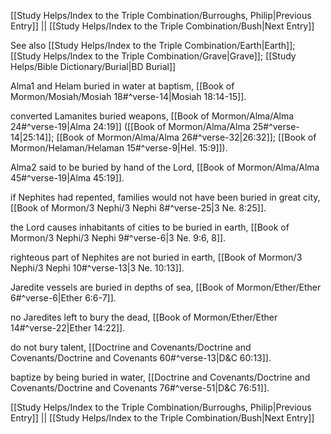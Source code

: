 [[Study Helps/Index to the Triple Combination/Burroughs, Philip|Previous Entry]]  ||  [[Study Helps/Index to the Triple Combination/Bush|Next Entry]]

 See also [[Study Helps/Index to the Triple Combination/Earth|Earth]]; [[Study Helps/Index to the Triple Combination/Grave|Grave]]; [[Study Helps/Bible Dictionary/Burial|BD Burial]]

 Alma1 and Helam buried in water at baptism, [[Book of Mormon/Mosiah/Mosiah 18#^verse-14|Mosiah 18:14-15]].

 converted Lamanites buried weapons, [[Book of Mormon/Alma/Alma 24#^verse-19|Alma 24:19]] ([[Book of Mormon/Alma/Alma 25#^verse-14|25:14]]; [[Book of Mormon/Alma/Alma 26#^verse-32|26:32]]; [[Book of Mormon/Helaman/Helaman 15#^verse-9|Hel. 15:9]]).

 Alma2 said to be buried by hand of the Lord, [[Book of Mormon/Alma/Alma 45#^verse-19|Alma 45:19]].

 if Nephites had repented, families would not have been buried in great city, [[Book of Mormon/3 Nephi/3 Nephi 8#^verse-25|3 Ne. 8:25]].

 the Lord causes inhabitants of cities to be buried in earth, [[Book of Mormon/3 Nephi/3 Nephi 9#^verse-6|3 Ne. 9:6, 8]].

 righteous part of Nephites are not buried in earth, [[Book of Mormon/3 Nephi/3 Nephi 10#^verse-13|3 Ne. 10:13]].

 Jaredite vessels are buried in depths of sea, [[Book of Mormon/Ether/Ether 6#^verse-6|Ether 6:6-7]].

 no Jaredites left to bury the dead, [[Book of Mormon/Ether/Ether 14#^verse-22|Ether 14:22]].

 do not bury talent, [[Doctrine and Covenants/Doctrine and Covenants/Doctrine and Covenants 60#^verse-13|D&C 60:13]].

 baptize by being buried in water, [[Doctrine and Covenants/Doctrine and Covenants/Doctrine and Covenants 76#^verse-51|D&C 76:51]].

[[Study Helps/Index to the Triple Combination/Burroughs, Philip|Previous Entry]]  ||  [[Study Helps/Index to the Triple Combination/Bush|Next Entry]]